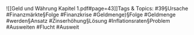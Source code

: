 
![[Geld und Währung Kapitel 1.pdf#page=43]]Tags & Topics:
   #39§Ursache
   #Finanzmärkte§Folge
   #Finanzkrise
   #Geldmenge)§Folge
   #Geldmenge
   #werden§Ansatz
   #Zinserhöhung§Lösung
   #Inflationsraten§Problem
   #Ausweiten
   #Flucht
   #Ausweit